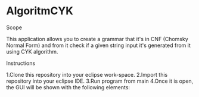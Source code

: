 # AlgoritmCYK
Scope


This application allows you to create a grammar that it's in CNF (Chomsky Normal Form) and from it check if a given string input it's generated from it using CYK algorithm.


Instructions

1.Clone this repository into your eclipse work-space.</b>
2.Import this repository into your eclipse IDE.
3.Run program from main
4.Once it is open, the GUI will be shown with the following elements: 
